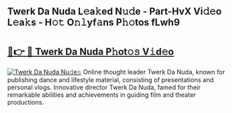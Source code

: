 ## Twerk Da Nuda L𝚎a𝚔ed N𝚞𝚍e - Part-HvX Vi𝚍𝚎o L𝚎a𝚔s - H𝚘𝚝 O𝚗𝚕yf𝚊ns P𝚑𝚘tos fLwh9

# <h2><a href="http://kfeh29.oniu.top/?m=Twerk+Da+Nuda">🔗👉 🔴 Twerk Da Nuda P𝚑ot𝚘𝚜 V𝚒d𝚎o</a></h2>

[![Twerk Da Nuda Nu𝚍e𝚜](https://i.imgur.com/0qMVB7G.gif)](http://kfeh29.oniu.top/?m=Twerk+Da+Nuda)
Online thought leader Twerk Da Nuda, known for publishing dance and lifestyle material, consisting of presentations and personal vlogs. Innovative director Twerk Da Nuda, famed for their remarkable abilities and achievements in guiding film and theater productions.  
